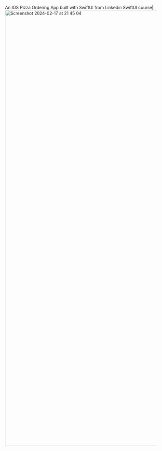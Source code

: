 An IOS Pizza Ordering App built with SwiftUI from Linkedin SwiftUI course|
<img width="1440" alt="Screenshot 2024-02-17 at 21 45 04" src="https://github.com/ime01/HuliPizza/assets/44091450/47b2ede3-e335-449d-badb-52d9f232f8db">
